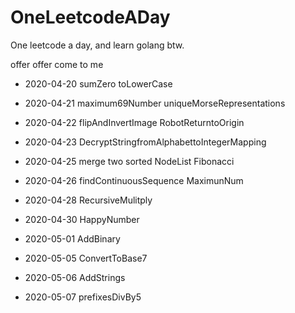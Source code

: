 # OneLeetcodeADay

One leetcode a day, and learn golang btw.

offer offer come to me 

- 2020-04-20 sumZero toLowerCase

- 2020-04-21 maximum69Number uniqueMorseRepresentations

- 2020-04-22 flipAndInvertImage  RobotReturntoOrigin

- 2020-04-23 DecryptStringfromAlphabettoIntegerMapping

- 2020-04-25 merge two sorted NodeList  Fibonacci

- 2020-04-26 findContinuousSequence MaximunNum

- 2020-04-28 RecursiveMulitply

- 2020-04-30 HappyNumber

- 2020-05-01 AddBinary

- 2020-05-05 ConvertToBase7

- 2020-05-06 AddStrings

- 2020-05-07 prefixesDivBy5